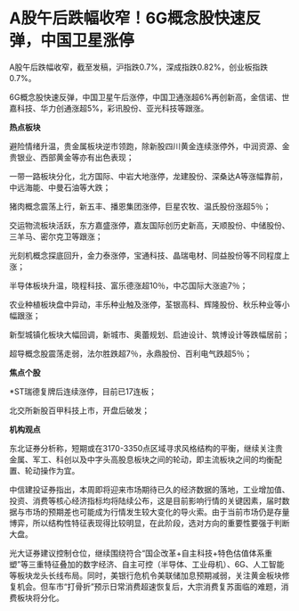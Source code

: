 # A股午后跌幅收窄！6G概念股快速反弹，中国卫星涨停

A股午后跌幅收窄，截至发稿，沪指跌0.7%，深成指跌0.82%，创业板指跌0.7%。

6G概念股快速反弹，中国卫星午后涨停，中国卫通涨超6%再创新高，金信诺、世嘉科技、华力创通涨超5%，彩讯股份、亚光科技等跟涨。

**热点板块**

避险情绪升温，贵金属板块逆市领跑，除新股四川黄金连续涨停外，中润资源、金贵银业、西部黄金等亦有出色表现；

一带一路板块分化，北方国际、中岩大地涨停，龙建股份、深桑达A等涨幅靠前，中远海能、中曼石油等大跌；

猪肉概念震荡上行，新五丰、播恩集团涨停，巨星农牧、温氏股份涨超5％；

交运物流板块活跃，东方嘉盛涨停，嘉友国际创历史新高，天顺股份、中储股份、三羊马、密尔克卫等跟涨；

光刻机概念探底回升，金力泰涨停，宝通科技、晶瑞电材、同益股份等不同程度上涨；

半导体板块升温，晓程科技、富乐德涨超10％，中芯国际大涨逾7％；

农业种植板块盘中异动，丰乐种业触及涨停，荃银高科、辉隆股份、秋乐种业等小幅跟涨；

新型城镇化板块大幅回调，新城市、奥蕾规划、启迪设计、筑博设计等跌幅居前；

超导概念股震荡走弱，法尔胜跌超7％，永鼎股份、百利电气跌超5％；

**焦点个股**

*ST瑞德复牌后连续涨停，目前已17连板；

北交所新股百甲科技上市，开盘后破发；

**机构观点**

东北证券分析称，短期或在3170-3350点区域寻求风格结构的平衡，继续关注贵金属、军工、科创以及中字头高股息板块之间的轮动，即主流板块之间的均衡配置、轮动操作为宜。

中信建投证券指出，本周即将迎来市场期待已久的经济数据的落地，工业增加值、投资、消费等核心经济指标均将陆续公布，这是目前影响行情的关键因素，届时数据与市场的预期差也可能成为行情发生较大变化的导火索。由于当前市场仍是存量博弈，所以结构性特征表现得比较明显，在此阶段，选对方向的重要性要强于判断大盘。

光大证券建议控制仓位，继续围绕符合“国企改革+自主科技+特色估值体系重塑”等三重特征叠加的数字经济、自主可控（半导体、工业母机）、6G、人工智能等板块龙头长线布局。同时，美银行危机令美联储加息预期减弱，关注黄金板块修复机会。但车市“打骨折”预示日常消费超速恢复后，大宗消费复苏面临的难题，消费板块将分化。

